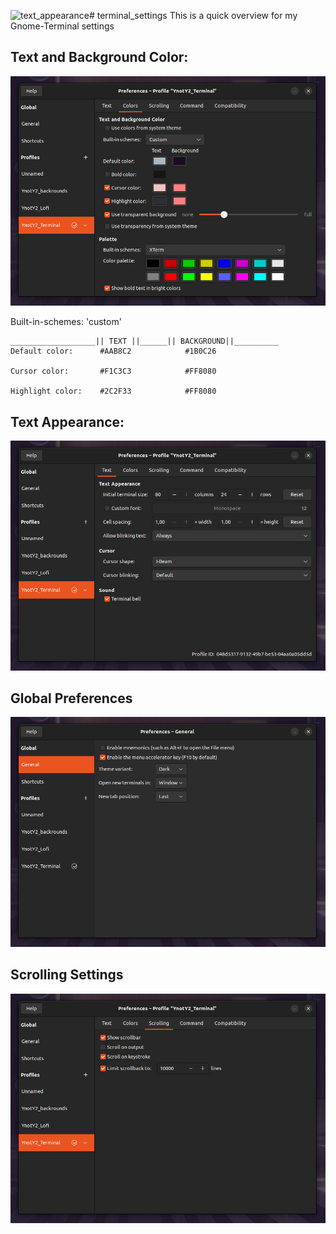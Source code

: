 ![text_appearance](https://github.com/user-attachments/assets/7e1b1a84-2d30-4f59-a4d7-e33d6b764be5)# terminal_settings
This is a quick  overview for my Gnome-Terminal settings




## Text and Background Color:
![Alt text](text_and_background_color.png)

Built-in-schemes:  'custom'
```
___________________|| TEXT ||______|| BACKGROUND||__________
Default color:      #AAB8C2            #1B0C26

Cursor color:       #F1C3C3            #FF8080

Highlight color:    #2C2F33            #FF8080

```


## Text Appearance:
![Alt text](text_appearance.png)

## Global Preferences 
![Alt text](preferences_global.png)

## Scrolling Settings
![Alt text](scrolling_settings.png)


